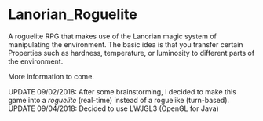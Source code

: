 # Lanorian_Roguelite
A roguelite RPG that makes use of the Lanorian magic system of manipulating the environment. The basic idea is that you transfer 
certain Properties such as hardness, temperature, or luminosity to different parts of the environment.

More information to come.

UPDATE 09/02/2018: After some brainstorming, I decided to make this game into a _roguelite_ (real-time) instead of a roguelike (turn-based). 
UPDATE 09/04/2018: Decided to use LWJGL3 (OpenGL for Java)

